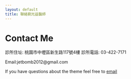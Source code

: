 ```yaml
---
layout: default
title: 聯絡劉光益醫師
---
```


<div id="contact">
  <h1 class="pageTitle">Contact Me</h1>
  <div class="contactContent">
    <p class="intro">診所住址:
桃園市中壢區新生路117號4樓
診所電話:
03-422-7171</p>
    <p>Email:jetbomb2012@gmail.com</p>
    <p>If you have questions about the theme feel free to <a href="mailto:jetbomb2012@gmail.com">email</a> 
  
